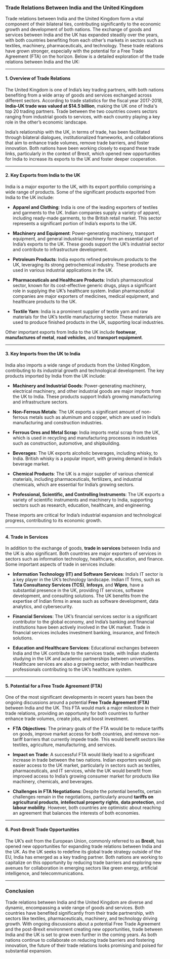 ### Trade Relations Between India and the United Kingdom

Trade relations between India and the United Kingdom form a vital component of their bilateral ties, contributing significantly to the economic growth and development of both nations. The exchange of goods and services between India and the UK has expanded steadily over the years, with both countries benefiting from each other’s markets in sectors such as textiles, machinery, pharmaceuticals, and technology. These trade relations have grown stronger, especially with the potential for a Free Trade Agreement (FTA) on the horizon. Below is a detailed exploration of the trade relations between India and the UK:

---

#### 1. **Overview of Trade Relations**
The United Kingdom is one of India’s key trading partners, with both nations benefiting from a wide array of goods and services exchanged across different sectors. According to trade statistics for the fiscal year 2017-2018, **India-UK trade was valued at $14.5 billion**, making the UK one of India's top 20 trading partners. Trade between the two countries covers sectors ranging from industrial goods to services, with each country playing a key role in the other’s economic landscape.

India’s relationship with the UK, in terms of trade, has been facilitated through bilateral dialogues, institutionalized frameworks, and collaborations that aim to enhance trade volumes, remove trade barriers, and foster innovation. Both nations have been working closely to expand these trade links, particularly in the context of Brexit, which opened new opportunities for India to increase its exports to the UK and foster deeper cooperation.

---

#### 2. **Key Exports from India to the UK**
India is a major exporter to the UK, with its export portfolio comprising a wide range of products. Some of the significant products exported from India to the UK include:

- **Apparel and Clothing**: India is one of the leading exporters of textiles and garments to the UK. Indian companies supply a variety of apparel, including ready-made garments, to the British retail market. This sector represents a significant portion of India’s exports to the UK.

- **Machinery and Equipment**: Power-generating machinery, transport equipment, and general industrial machinery form an essential part of India’s exports to the UK. These goods support the UK’s industrial sector and contribute to infrastructure development.

- **Petroleum Products**: India exports refined petroleum products to the UK, leveraging its strong petrochemical industry. These products are used in various industrial applications in the UK.

- **Pharmaceuticals and Healthcare Products**: India’s pharmaceutical sector, known for its cost-effective generic drugs, plays a significant role in supplying the UK’s healthcare system. Indian pharmaceutical companies are major exporters of medicines, medical equipment, and healthcare products to the UK.

- **Textile Yarn**: India is a prominent supplier of textile yarn and raw materials for the UK’s textile manufacturing sector. These materials are used to produce finished products in the UK, supporting local industries.

Other important exports from India to the UK include **footwear**, **manufactures of metal**, **road vehicles**, and **transport equipment**.

---

#### 3. **Key Imports from the UK to India**
India also imports a wide range of products from the United Kingdom, contributing to its industrial growth and technological development. The key products imported by India from the UK include:

- **Machinery and Industrial Goods**: Power-generating machinery, electrical machinery, and other industrial goods are major imports from the UK to India. These products support India’s growing manufacturing and infrastructure sectors.

- **Non-Ferrous Metals**: The UK exports a significant amount of non-ferrous metals such as aluminum and copper, which are used in India’s manufacturing and construction industries.

- **Ferrous Ores and Metal Scrap**: India imports metal scrap from the UK, which is used in recycling and manufacturing processes in industries such as construction, automotive, and shipbuilding.

- **Beverages**: The UK exports alcoholic beverages, including whisky, to India. British whisky is a popular import, with growing demand in India’s beverage market.

- **Chemical Products**: The UK is a major supplier of various chemical materials, including pharmaceuticals, fertilizers, and industrial chemicals, which are essential for India’s growing sectors.

- **Professional, Scientific, and Controlling Instruments**: The UK exports a variety of scientific instruments and machinery to India, supporting sectors such as research, education, healthcare, and engineering.

These imports are critical for India’s industrial expansion and technological progress, contributing to its economic growth.

---

#### 4. **Trade in Services**
In addition to the exchange of goods, **trade in services** between India and the UK is also significant. Both countries are major exporters of services in sectors such as information technology, healthcare, education, and finance. Some important aspects of trade in services include:

- **Information Technology (IT) and Software Services**: India’s IT sector is a key player in the UK’s technology landscape. Indian IT firms, such as **Tata Consultancy Services (TCS)**, **Infosys**, and **Wipro**, have a substantial presence in the UK, providing IT services, software development, and consulting solutions. The UK benefits from the expertise of Indian firms in areas such as software development, data analytics, and cybersecurity.

- **Financial Services**: The UK’s financial services sector is a significant contributor to the global economy, and India’s banking and financial institutions have been actively involved in the UK market. Trade in financial services includes investment banking, insurance, and fintech solutions.

- **Education and Healthcare Services**: Educational exchanges between India and the UK contribute to the services trade, with Indian students studying in the UK and academic partnerships between universities. Healthcare services are also a growing sector, with Indian healthcare professionals contributing to the UK’s healthcare system.

---

#### 5. **Potential for a Free Trade Agreement (FTA)**
One of the most significant developments in recent years has been the ongoing discussions around a potential **Free Trade Agreement (FTA)** between India and the UK. This FTA would mark a major milestone in their trade relations, providing an opportunity for both countries to further enhance trade volumes, create jobs, and boost investment.

- **FTA Objectives**: The primary goals of the FTA would be to reduce tariffs on goods, improve market access for both countries, and remove non-tariff barriers that currently impede trade. This would benefit sectors like textiles, agriculture, manufacturing, and services.

- **Impact on Trade**: A successful FTA would likely lead to a significant increase in trade between the two nations. Indian exporters would gain easier access to the UK market, particularly in sectors such as textiles, pharmaceuticals, and IT services, while the UK would benefit from improved access to India’s growing consumer market for products like machinery, chemicals, and beverages.

- **Challenges in FTA Negotiations**: Despite the potential benefits, certain challenges remain in the negotiations, particularly around **tariffs on agricultural products**, **intellectual property rights**, **data protection**, and **labour mobility**. However, both countries are optimistic about reaching an agreement that balances the interests of both economies.

---

#### 6. **Post-Brexit Trade Opportunities**
The UK’s exit from the European Union, commonly referred to as **Brexit**, has opened new opportunities for expanding trade relations between India and the UK. As the UK seeks to redefine its global trade strategy outside of the EU, India has emerged as a key trading partner. Both nations are working to capitalize on this opportunity by reducing trade barriers and exploring new avenues for collaboration in emerging sectors like green energy, artificial intelligence, and telecommunications.

---

### Conclusion
Trade relations between India and the United Kingdom are diverse and dynamic, encompassing a wide range of goods and services. Both countries have benefited significantly from their trade partnership, with sectors like textiles, pharmaceuticals, machinery, and technology driving growth. With ongoing discussions about a potential Free Trade Agreement and the post-Brexit environment creating new opportunities, trade between India and the UK is set to grow even further in the coming years. As both nations continue to collaborate on reducing trade barriers and fostering innovation, the future of their trade relations looks promising and poised for substantial expansion.